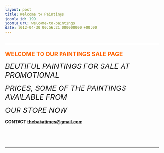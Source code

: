 ```yaml
---
layout: post
title: Welcome to Paintings
joomla_id: 199
joomla_url: welcome-to-paintings
date: 2012-04-30 00:56:21.000000000 +00:00
---
```

<h2><hr /></h2>
<p><strong><span style="font-size: 14pt; color: #ff6600;">WELCOME TO OUR PAINTINGS SALE PAGE</span></strong></p>
<p><span style="font-size: 18pt;"><em>BEUTIFUL PAINTINGS FOR SALE AT PROMOTIONAL </em></span></p>
<p><span style="font-size: 18pt;"><em>PRICES, SOME OF THE PAINTINGS AVAILABLE FROM</em></span></p>
<p><span style="font-size: 18pt;"><em>OUR STORE NOW</em></span></p>
<p><strong>CONTACT <a href="mailto:thebabatimes@gmail.com">thebabatimes@gmail.com</a></strong></p>
<p>&nbsp;</p>
<p>&nbsp;</p>
<hr />
<p>&nbsp;</p>

